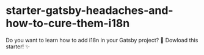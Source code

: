 # starter-gatsby-headaches-and-how-to-cure-them-i18n
Do you want to learn how to add i18n in your Gatsby project? 🧐 Dowload this starter! ✨  
